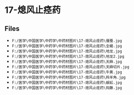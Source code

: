 # 17-熄风止痉药

## Files

- `F:/医学\中国医学\中药学\中药材图片\17-熄风止痉药\僵蚕.jpg`
- `F:/医学\中国医学\中药学\中药材图片\17-熄风止痉药\全蝎.jpg`
- `F:/医学\中国医学\中药学\中药材图片\17-熄风止痉药\地龙.jpg`
- `F:/医学\中国医学\中药学\中药材图片\17-熄风止痉药\地龙2.jpg`
- `F:/医学\中国医学\中药学\中药材图片\17-熄风止痉药\天麻.jpg`
- `F:/医学\中国医学\中药学\中药材图片\17-熄风止痉药\天麻切片.jpg`
- `F:/医学\中国医学\中药学\中药材图片\17-熄风止痉药\牛黄.jpg`
- `F:/医学\中国医学\中药学\中药材图片\17-熄风止痉药\羚羊角.jpg`
- `F:/医学\中国医学\中药学\中药材图片\17-熄风止痉药\蜈蚣.jpg`
- `F:/医学\中国医学\中药学\中药材图片\17-熄风止痉药\钩藤.jpg`
